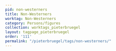 ```yaml
---
pid: non-westerners
title: Non-Westerners
worktag: Non-Westerners
category: Persons/figures
collection: worktags_pieterbruegel
layout: tagpage_pieterbruegel
order: '111'
permalink: "/pieterbruegel/tags/non-westerners/"
---
```


